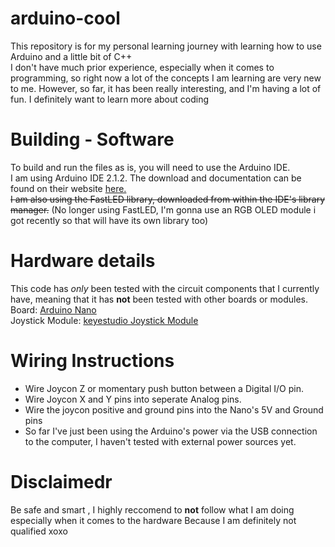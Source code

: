 # arduino-cool
This repository is for my personal learning journey with learning how to use Arduino and a little bit of C++<br>
I don't have much prior experience, especially when it comes to programming, so right now a lot of the concepts I am learning are very new to me. However, so far, it has been really interesting, and I'm having a lot of fun. I definitely want to learn more about coding
# Building - Software
To build and run the files as is, you will need to use the Arduino IDE.<br>
I am using Arduino IDE 2.1.2. The download and documentation can be found on their website [here.](https://docs.arduino.cc/software/ide-v2)<br>
~~I am also using the FastLED library, downloaded from within the IDE's library manager.~~
(No longer using FastLED, I'm gonna use an RGB OLED module i got recently so that will have its own library too)
# Hardware details
This code has *only* been tested with the circuit components that I currently have, meaning that it has **not** been tested with other boards or modules.<br>
Board: [Arduino Nano](https://docs.arduino.cc/hardware/nano)<br>
Joystick Module: [keyestudio Joystick Module](https://wiki.keyestudio.com/Ks0008_keyestudio_Joystick_Module) 
# Wiring Instructions 
- Wire Joycon Z or momentary push button between a Digital I/O pin.<br>
- Wire Joycon X and Y pins into seperate Analog pins.<br>
- Wire the joycon positive and ground pins into the Nano's 5V and Ground pins<br>
- So far I've just been using the Arduino's power via the USB connection to the computer, I haven't tested with external power sources yet.
# Disclaimedr
Be safe and smart , I highly reccomend to **not** follow what I am doing especially when it comes to the hardware Because I am definitely not qualified xoxo
